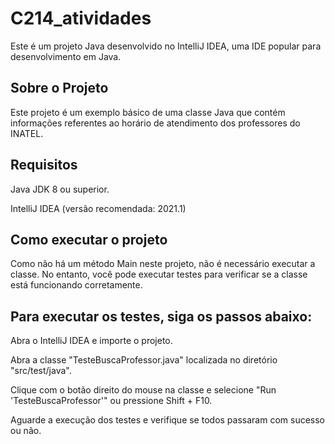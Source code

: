 # C214_atividades
Este é um projeto Java desenvolvido no IntelliJ IDEA, uma IDE popular para desenvolvimento em Java.

## Sobre o Projeto
Este projeto é um exemplo básico de uma classe Java que contém informações referentes ao horário de atendimento dos professores do INATEL.

## Requisitos
Java JDK 8 ou superior.

IntelliJ IDEA (versão recomendada: 2021.1)

## Como executar o projeto
Como não há um método Main neste projeto, não é necessário executar a classe. No entanto, você pode executar testes para verificar se a classe está funcionando corretamente.

## Para executar os testes, siga os passos abaixo:

Abra o IntelliJ IDEA e importe o projeto.

Abra a classe "TesteBuscaProfessor.java" localizada no diretório "src/test/java".

Clique com o botão direito do mouse na classe e selecione "Run 'TesteBuscaProfessor'" ou pressione Shift + F10.

Aguarde a execução dos testes e verifique se todos passaram com sucesso ou não.


